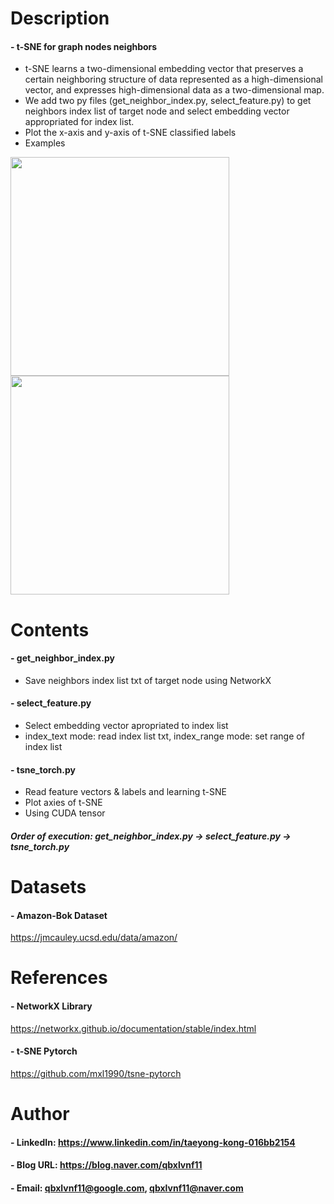

Description
=============

#### - t-SNE for graph nodes neighbors
  - t-SNE learns a two-dimensional embedding vector that preserves a certain neighboring structure of data represented as a high-dimensional vector, and expresses high-dimensional data as a two-dimensional map.
  - We add two py files (get_neighbor_index.py, select_feature.py) to get neighbors index list of target node and select embedding vector appropriated for index list.
  - Plot the x-axis and y-axis of t-SNE classified labels
  - Examples
 
<img src=https://user-images.githubusercontent.com/52263269/108198495-04b90c00-715f-11eb-9495-c38ad4cd531b.png width=350><img src=https://user-images.githubusercontent.com/52263269/108201966-cffb8380-7163-11eb-900f-5d04d7421212.png width=350>

Contents
=============

#### - get_neighbor_index.py
  - Save neighbors index list txt of target node using NetworkX
#### - select_feature.py
  - Select embedding vector apropriated to index list
  - index_text mode: read index list txt, index_range mode: set range of index list
#### - tsne_torch.py
  - Read feature vectors & labels and learning t-SNE
  - Plot axies of t-SNE
  - Using CUDA tensor

##### Order of execution: get_neighbor_index.py -> select_feature.py -> tsne_torch.py

Datasets
=============

#### - Amazon-Bok Dataset

https://jmcauley.ucsd.edu/data/amazon/

References
=============

#### - NetworkX Library

https://networkx.github.io/documentation/stable/index.html

#### - t-SNE Pytorch

https://github.com/mxl1990/tsne-pytorch

Author
=============

#### - LinkedIn: https://www.linkedin.com/in/taeyong-kong-016bb2154

#### - Blog URL: https://blog.naver.com/qbxlvnf11

#### - Email: qbxlvnf11@google.com, qbxlvnf11@naver.com
